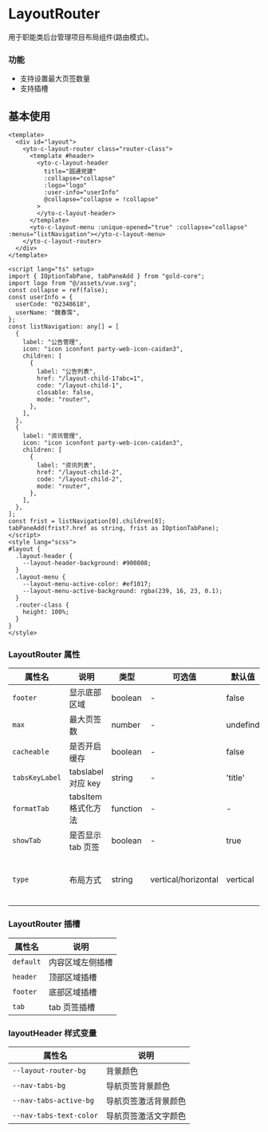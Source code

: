 <!--
 * @Author: weichunpei
 * @Date: 2023-10-20 13:07:20
 * @LastEditors: error: git config user.name & please set dead value or install git
 * @LastEditTime: 2023-12-14 13:44:10
 * @Description:
-->

# LayoutRouter

用于职能类后台管理项目布局组件(路由模式)。

### 功能

- 支持设置最大页签数量
- 支持插槽

## 基本使用

<demo src="./basic.vue"></demo>

```vue
<template>
  <div id="layout">
    <yto-c-layout-router class="router-class">
      <template #header>
        <yto-c-layout-header
          title="圆通党建"
          :collapse="collapse"
          :logo="logo"
          :user-info="userInfo"
          @collapse="collapse = !collapse"
        >
        </yto-c-layout-header>
      </template>
      <yto-c-layout-menu :unique-opened="true" :collapse="collapse" :menus="listNavigation"></yto-c-layout-menu>
    </yto-c-layout-router>
  </div>
</template>

<script lang="ts" setup>
import { IOptionTabPane, tabPaneAdd } from "gold-core";
import logo from "@/assets/vue.svg";
const collapse = ref(false);
const userInfo = {
  userCode: "02348618",
  userName: "魏春霈",
};
const listNavigation: any[] = [
  {
    label: "公告管理",
    icon: "icon iconfont party-web-icon-caidan3",
    children: [
      {
        label: "公告列表",
        href: "/layout-child-1?abc=1",
        code: "/layout-child-1",
        closable: false,
        mode: "router",
      },
    ],
  },
  {
    label: "资讯管理",
    icon: "icon iconfont party-web-icon-caidan3",
    children: [
      {
        label: "资讯列表",
        href: "/layout-child-2",
        code: "/layout-child-2",
        mode: "router",
      },
    ],
  },
];
const frist = listNavigation[0].children[0];
tabPaneAdd(frist?.href as string, frist as IOptionTabPane);
</script>
<style lang="scss">
#layout {
  .layout-header {
    --layout-header-background: #900808;
  }
  .layout-menu {
    --layout-menu-active-color: #ef1017;
    --layout-menu-active-background: rgba(239, 16, 23, 0.1);
  }
  .router-class {
    height: 100%;
  }
}
</style>
```

### LayoutRouter 属性

| 属性名         | 说明                | 类型     | 可选值              | 默认值   | 备注                                     |
| -------------- | ------------------- | -------- | ------------------- | -------- | ---------------------------------------- |
| `footer`       | 显示底部区域        | boolean  | -                   | false    |                                          |
| `max`          | 最大页签数          | number   | -                   | undefind |                                          |
| `cacheable`    | 是否开启缓存        | boolean  | -                   | false    |                                          |
| `tabsKeyLabel` | tabslabel 对应 key  | string   | -                   | 'title'  |                                          |
| `formatTab`    | tabsItem 格式化方法 | function | -                   | -        |                                          |
| `showTab`      | 是否显示 tab 页签   | boolean  | -                   | true     |                                          |
| `type`         | 布局方式            | string   | vertical/horizontal | vertical | vertical：上下布局；horizontal：左右布局 |

### LayoutRouter 插槽

| 属性名    | 说明             |
| --------- | ---------------- |
| `default` | 内容区域左侧插槽 |
| `header`  | 顶部区域插槽     |
| `footer`  | 底部区域插槽     |
| `tab`     | tab 页签插槽     |

### layoutHeader 样式变量

| 属性名                  | 说明                 |
| ----------------------- | -------------------- |
| `--layout-router-bg`    | 背景颜色             |
| `--nav-tabs-bg`         | 导航页签背景颜色     |
| `--nav-tabs-active-bg`  | 导航页签激活背景颜色 |
| `--nav-tabs-text-color` | 导航页签激活文字颜色 |
